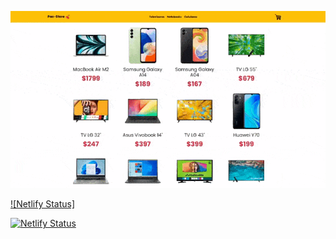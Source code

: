 
![Demo](public/Demo.gif)

[![Netlify Status]](https://pac-store.netlify.app/)

[![Netlify Status](https://api.netlify.com/api/v1/badges/ed970802-a086-410f-8470-ec6c1f478539/deploy-status)](https://pac-store.netlify.app/)
